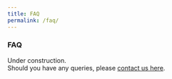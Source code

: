 ```yaml
---
title: FAQ
permalink: /faq/
---
```

### **FAQ**

Under construction.<br>
Should you have any queries, please [contact us here](/contact-us). 